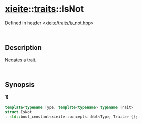 # [xieite](../../xieite.md)\:\:[traits](../../traits.md)\:\:IsNot
Defined in header [<xieite/traits/is_not.hpp>](../../../include/xieite/traits/is_not.hpp)

&nbsp;

## Description
Negates a trait.

&nbsp;

## Synopsis
#### 1)
```cpp
template<typename Type, template<typename> typename Trait>
struct IsNot
: std::bool_constant<xieite::concepts::Not<Type, Trait>> {};
```

